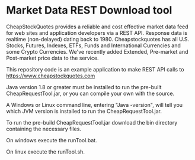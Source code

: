 # Market  Data  REST  Download  tool
CheapStockQuotes provides a reliable and cost effective market data feed for 
web sites and application developers via a REST API. Response data is realtime (non-delayed) dating back to 1980. Cheapstockquotes has all U.S. Stocks, Futures, Indexes, ETFs, Funds and International Currencies and some Crypto Currencies. We've recently added Extended, Pre-market and Post-market price data to the service.

This repository code is an example application to make REST API calls to https://www.cheapstockquotes.com
 
Java version 1.8 or greater must be installed to run the pre-built CheapRequestTool.jar, or you can compile your own with the source. 

A Windows or Linux command line, entering "Java -version", will tell you which JVM version is installed to run the CheapRequestTool.jar.

To run the pre-build CheapRequestTool.jar download the bin directory containing the necessary files. 

On windows execute the runTool.bat. 

On linux execute the runTool.sh.

